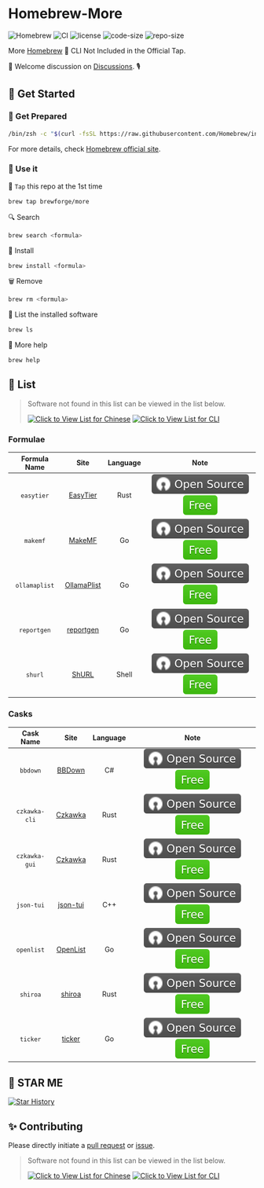 # Homebrew-More

![Homebrew](https://img.shields.io/badge/-Homebrew-FBB040?labelColor=555555&logoColor=FFFFFF&logo=homebrew) ![CI](https://github.com/Brewforge/homebrew-more/actions/workflows/schedule.yml/badge.svg) ![license](https://img.shields.io/github/license/Brewforge/homebrew-more) ![code-size](https://img.shields.io/github/languages/code-size/Brewforge/homebrew-more) ![repo-size](https://img.shields.io/github/repo-size/Brewforge/homebrew-more)

More [Homebrew](https://github.com/Homebrew/brew) 🍺 CLI Not Included in the Official Tap.

👏 Welcome discussion on [Discussions](https://github.com/orgs/Brewforge/discussions). 🎙️

## 🍺 Get Started

### 🏃 Get Prepared

```sh
/bin/zsh -c "$(curl -fsSL https://raw.githubusercontent.com/Homebrew/install/master/install.sh)"
```

For more details, check [Homebrew official site](https://brew.sh/).

### 🚀 Use it

🚰 `Tap` this repo at the 1st time

```bash
brew tap brewforge/more
```

🔍 Search

```sh
brew search <formula>
```

🛒 Install

```sh
brew install <formula>
```

🗑️ Remove

```sh
brew rm <formula>
```

🧾 List the installed software

```sh
brew ls
```

🙏 More help

```sh
brew help
```

## 📝 List

> Software not found in this list can be viewed in the list below.
>
> [![Click to View List for Chinese](https://img.shields.io/badge/List_for_Chinese-red?style=for-the-badge&logo=homebrew&label=Click%20to%20view)](https://github.com/Brewforge/homebrew-chinese)
> [![Click to View List for CLI](https://img.shields.io/badge/List_for_Global-red?style=for-the-badge&logo=homebrew&label=Click%20to%20view)](https://github.com/Brewforge/homebrew-extras)

### Formulae

| Formula Name  |                      Site                      | Language |                 Note                 |
| :-----------: | :--------------------------------------------: | :------: | :----------------------------------: |
|  `easytier`   |        [EasyTier](https://easytier.cn/)        |   Rust   | ![a](assets/a.svg)![1](assets/1.svg) |
|   `makemf`    |   [MakeMF](https://github.com/Mrered/Gobin)    |    Go    | ![a](assets/a.svg)![1](assets/1.svg) |
| `ollamaplist` | [OllamaPlist](https://github.com/Mrered/Gobin) |    Go    | ![a](assets/a.svg)![1](assets/1.svg) |
|  `reportgen`  |  [reportgen](https://github.com/Mrered/Gobin)  |    Go    | ![a](assets/a.svg)![1](assets/1.svg) |
|    `shurl`    |   [ShURL](https://github.com/Mrered/yourlsh)   |  Shell   | ![a](assets/a.svg)![1](assets/1.svg) |

### Casks

|   Cask Name   |                          Site                          | Language |                 Note                 |
| :-----------: | :----------------------------------------------------: | :------: | :----------------------------------: |
|   `bbdown`    |      [BBDown](https://github.com/nilaoda/BBDown)       |    C#    | ![a](assets/a.svg)![1](assets/1.svg) |
| `czkawka-cli` |      [Czkawka](https://github.com/qarmin/czkawka)      |   Rust   | ![a](assets/a.svg)![1](assets/1.svg) |
| `czkawka-gui` |      [Czkawka](https://github.com/qarmin/czkawka)      |   Rust   | ![a](assets/a.svg)![1](assets/1.svg) |
|  `json-tui`   | [json-tui](https://github.com/ArthurSonzogni/json-tui) |   C++    | ![a](assets/a.svg)![1](assets/1.svg) |
|  `openlist`   |            [OpenList](https://oplist.org/)             |    Go    | ![a](assets/a.svg)![1](assets/1.svg) |
|   `shiroa`    |   [shiroa](https://github.com/Myriad-Dreamin/shiroa)   |   Rust   | ![a](assets/a.svg)![1](assets/1.svg) |
|   `ticker`    |   [ticker](https://github.com/achannarasappa/ticker)   |    Go    | ![a](assets/a.svg)![1](assets/1.svg) |

## 🌟 STAR ME

[![Star History](https://starchart.cc/Brewforge/homebrew-more.svg?variant=adaptive)](https://starchart.cc/Brewforge/homebrew-more)

## ✨ Contributing

Please directly initiate a [pull request](https://github.com/Brewforge/homebrew-more/compare) or [issue](https://github.com/Brewforge/homebrew-more/issues/new/choose).

<!-- ## ❤️ Sponsors -->

> Software not found in this list can be viewed in the list below.
>
> [![Click to View List for Chinese](https://img.shields.io/badge/List_for_Chinese-red?style=for-the-badge&logo=homebrew&label=Click%20to%20view)](https://github.com/Brewforge/homebrew-chinese)
> [![Click to View List for CLI](https://img.shields.io/badge/List_for_Global-red?style=for-the-badge&logo=homebrew&label=Click%20to%20view)](https://github.com/Brewforge/homebrew-extras)
